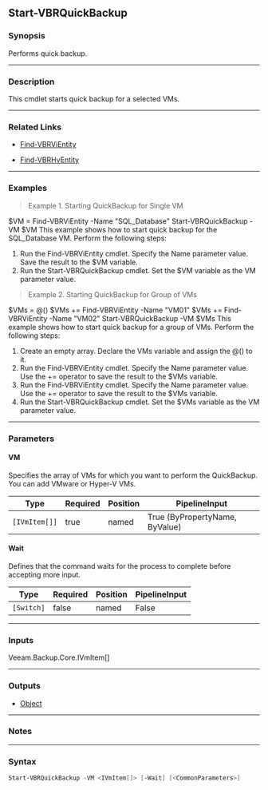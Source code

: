Start-VBRQuickBackup
--------------------

### Synopsis
Performs quick backup.

---

### Description

This cmdlet starts quick backup for a selected VMs.

---

### Related Links
* [Find-VBRViEntity](Find-VBRViEntity)

* [Find-VBRHvEntity](Find-VBRHvEntity)

---

### Examples
> Example 1. Starting QuickBackup for Single VM

$VM = Find-VBRViEntity -Name "SQL_Database"
Start-VBRQuickBackup -VM $VM
This example shows how to start quick backup for the SQL_Database VM.
Perform the following steps:
1. Run the Find-VBRViEntity cmdlet. Specify the Name parameter value. Save the result to the $VM variable.
2. Run the Start-VBRQuickBackup cmdlet. Set the $VM variable as the VM parameter value.
> Example 2. Starting QuickBackup for Group of VMs

$VMs = @()
$VMs += Find-VBRViEntity -Name "VM01"
$VMs += Find-VBRViEntity -Name "VM02"
Start-VBRQuickBackup -VM $VMs
This example shows how to start quick backup for a group of VMs.
Perform the following steps:
1. Create an empty array. Declare the VMs variable and assign the @() to it.
2. Run the Find-VBRViEntity cmdlet. Specify the Name parameter value. Use the += operator to save the result to the $VMs variable.
3. Run the Find-VBRViEntity cmdlet. Specify the Name parameter value. Use the += operator to save the result to the $VMs variable.
4. Run the Start-VBRQuickBackup cmdlet. Set the $VMs variable as the VM parameter value.

---

### Parameters
#### **VM**
Specifies the array of VMs for which you want to perform the QuickBackup. You can add VMware or Hyper-V VMs.

|Type         |Required|Position|PipelineInput                 |
|-------------|--------|--------|------------------------------|
|`[IVmItem[]]`|true    |named   |True (ByPropertyName, ByValue)|

#### **Wait**
Defines that the command waits for the process to complete before accepting more input.

|Type      |Required|Position|PipelineInput|
|----------|--------|--------|-------------|
|`[Switch]`|false   |named   |False        |

---

### Inputs
Veeam.Backup.Core.IVmItem[]

---

### Outputs
* [Object](https://learn.microsoft.com/en-us/dotnet/api/System.Object)

---

### Notes

---

### Syntax
```PowerShell
Start-VBRQuickBackup -VM <IVmItem[]> [-Wait] [<CommonParameters>]
```
